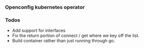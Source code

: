### Openconfig kubernetes operator

### Todos
- Add support for interfaces
- Fix the return portion of connect / get where we key off the list.
- Build container rather than just running through go.

